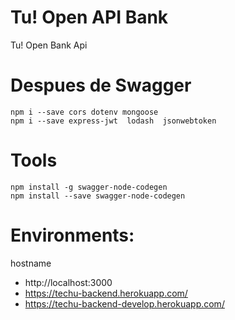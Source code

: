 # Tu! Open API Bank

Tu! Open Bank Api

# Despues de Swagger

```
npm i --save cors dotenv mongoose
npm i --save express-jwt  lodash  jsonwebtoken 
````

# Tools 

```
npm install -g swagger-node-codegen
npm install --save swagger-node-codegen
```

# Environments:

hostname
- http://localhost:3000
- https://techu-backend.herokuapp.com/
- https://techu-backend-develop.herokuapp.com/


